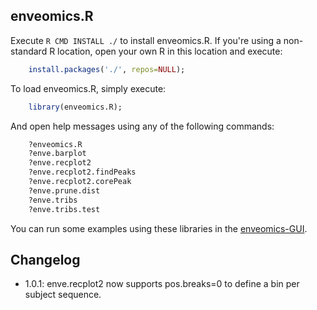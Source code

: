 ## enveomics.R

Execute `R CMD INSTALL ./` to install enveomics.R. If you're using a
non-standard R location, open your own R in this location and execute:
```R
    install.packages('./', repos=NULL);
```

To load enveomics.R, simply execute:
```R
    library(enveomics.R);
```

And open help messages using any of the following commands:
```R
    ?enveomics.R
    ?enve.barplot
    ?enve.recplot2
    ?enve.recplot2.findPeaks
    ?enve.recplot2.corePeak
    ?enve.prune.dist
    ?enve.tribs
    ?enve.tribs.test
```

You can run some examples using these libraries in the
[enveomics-GUI](https://github.com/lmrodriguezr/enveomics-gui).


## Changelog

* 1.0.1: enve.recplot2 now supports pos.breaks=0 to define a
  bin per subject sequence.

